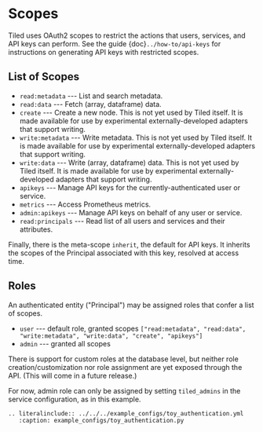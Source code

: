 # Scopes

Tiled uses OAuth2 scopes to restrict the actions that users, services, and API keys can perform.
See the guide {doc}`../how-to/api-keys` for instructions on generating API keys
with restricted scopes.

## List of Scopes

* `read:metadata` --- List and search metadata.
* `read:data` --- Fetch (array, dataframe) data.
* `create` --- Create a new node. This is not yet used by Tiled itself. It is made available for use by experimental externally-developed adapters that support writing.
* `write:metadata` --- Write metadata. This is not yet used by Tiled itself. It is made available for use by experimental externally-developed adapters that support writing.
* `write:data` --- Write (array, dataframe) data. This is not yet used by Tiled itself. It is made available for use by experimental externally-developed adapters that support writing.
* `apikeys` --- Manage API keys for the currently-authenticated user or service.
* `metrics` --- Access Prometheus metrics.
* `admin:apikeys` --- Manage API keys on behalf of any user or service.
* `read:principals` --- Read list of all users and services and their attributes.

Finally, there is the meta-scope `inherit`, the default for API keys. It
inherits the scopes of the Principal associated with this key, resolved at
access time.

## Roles

An authenticated entity ("Principal") may be assigned roles that confer a list
of scopes.

* `user` --- default role, granted scopes `["read:metadata", "read:data", "write:metadata", "write:data", "create", "apikeys"]`
* `admin` --- granted all scopes

There is support for custom roles at the database level, but neither role
creation/customization nor role assignment are yet exposed through the API.
(This will come in a future release.)

For now, admin role can only be assigned by setting `tiled_admins` in the
service configuration, as in this example.

```{eval-rst}
.. literalinclude:: ../../../example_configs/toy_authentication.yml
   :caption: example_configs/toy_authentication.py
```
